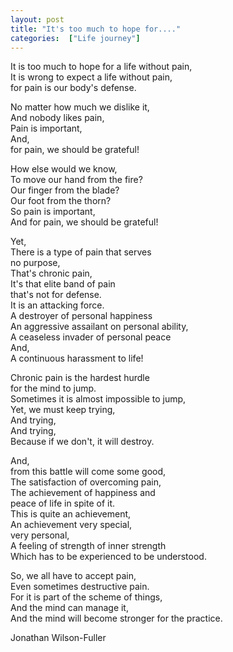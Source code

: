 ```yaml
---
layout: post
title: "It's too much to hope for...."
categories:  ["Life journey"]
---
```

It is too much to hope for a life without pain,<br />
It is wrong to expect a life without pain,<br />
for pain is our body's defense.<br />

No matter how much we dislike it,<br />
And nobody likes pain,<br />
Pain is important,<br />
And,<br />
for pain, we should be grateful!<br />

<!-- more -->
How else would we know,<br />
To move our hand from the fire?<br />
Our finger from the blade?<br />
Our foot from the thorn?<br />
So pain is important,<br />
And for pain, we should be grateful!<br />

Yet,<br />
There is a type of pain that serves<br />
no purpose,<br />
That's chronic pain,<br />
It's that elite band of pain<br />
that's not for defense.<br />
It is an attacking force.<br />
A destroyer of personal happiness<br />
An aggressive assailant on personal ability,<br />
A ceaseless invader of personal peace<br />
And,<br />
A continuous harassment to life!<br />

Chronic pain is the hardest hurdle<br />
for the mind to jump.<br />
Sometimes it is almost impossible to jump,<br />
Yet, we must keep trying,<br />
And trying,<br />
And trying,<br />
Because if we don't, it will destroy.<br />

And,<br />
from this battle will come some good,<br />
The satisfaction of overcoming pain,<br />
The achievement of happiness and<br />
peace of life in spite of it.<br />
This is quite an achievement,<br />
An achievement very special,<br />
very personal,<br />
A feeling of strength of inner strength<br />
Which has to be experienced to be understood.<br />

So, we all have to accept pain,<br />
Even sometimes destructive pain.<br />
For it is part of the scheme of things,<br />
And the mind can manage it,<br />
And the mind will become stronger for the practice.<br />

Jonathan Wilson-Fuller<br />
